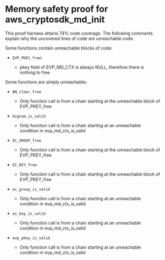 # Memory safety proof for aws_cryptosdk_md_init

This proof harness attains 74% code coverage.  The following comments explain
why the uncovered lines of code are unreachable code.

Some functions contain unreachable blocks of code:

* `EVP_PKEY_free`:

    * pkey field of EVP_MD_CTX is always NULL, therefore there is nothing to free. 

Some functions are simply unreachable:

* `BN_clear_free`

    * Only function call is from a chain starting at the unreachable block of EVP_PKEY_free

* `bignum_is_valid`

    * Only function call is from a chain starting at an unreachable condition in evp_md_ctx_is_valid

* `EC_GROUP_free`

    * Only function call is from a chain starting at the unreachable block of EVP_PKEY_free

* `EC_KEY_free`

    * Only function call is from a chain starting at the unreachable block of EVP_PKEY_free

* `ec_group_is_valid`

    * Only function call is from a chain starting at an unreachable condition in evp_md_ctx_is_valid

* `ec_key_is_valid`

    * Only function call is from a chain starting at an unreachable condition in evp_md_ctx_is_valid

* `evp_pkey_is_valid`

    * Only function call is from a chain starting at an unreachable condition in evp_md_ctx_is_valid